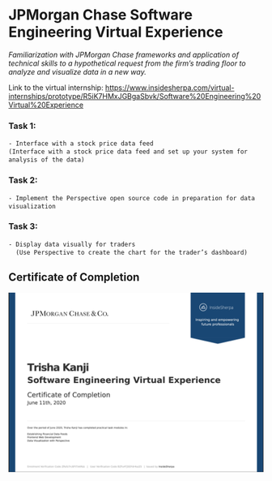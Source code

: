 # JPMorgan Chase Software Engineering Virtual Experience 

_Familiarization with JPMorgan Chase frameworks and application of technical skills to a hypothetical request from the firm’s trading floor to analyze and visualize data in a new way._

Link to the virtual internship: https://www.insidesherpa.com/virtual-internships/prototype/R5iK7HMxJGBgaSbvk/Software%20Engineering%20Virtual%20Experience

### Task 1:
    - Interface with a stock price data feed
    (Interface with a stock price data feed and set up your system for analysis of the data)
### Task 2:
    - Implement the Perspective open source code in preparation for data visualization
### Task 3:

    - Display data visually for traders
      (Use Perspective to create the chart for the trader’s dashboard)
      
## Certificate of Completion

<img src="Certificate.png" width = 1000>
